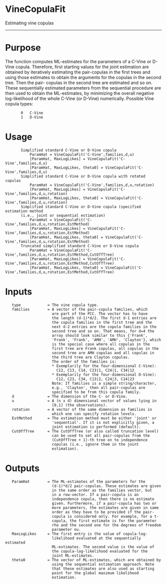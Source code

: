 # VineCopulaFit

Estimating vine copulas

---
# Purpose
The function computes ML-estimates for the parameters of a C-Vine
        or D-Vine copula. Therefore, first starting values for the joint
        estimation are obtained by iteratively estimating the pair-copulas
        in the first trees and using those estimates to obtain the 
        arguments for the copulas in the second tree. Then the pair-
        copulas in the second tree are estimated and so on. These
        sequentially estimated parameters from the sequential procedure
        are then used to obtain the ML-estimates, by minimizing the
        overall negative  log-likelihood of the whole C-Vine (or D-Vine)
        numerically. Possible Vine copula types:
        
           0   C-Vine
           1   D-Vine


# Usage
           Simplified standard C-Vine or D-Vine copula
               ParamHat = VineCopulaFit('C-Vine',families,d,u)
               [ParamHat, MaxLogLikes] = VineCopulaFit('C-Vine',families,d,u)
               [ParamHat, MaxLogLikes, theta0] = VineCopulaFit('C-Vine',families,d,u)
           Simplified standard C-Vine or D-Vine copula with rotated copulas
               ParamHat = VineCopulaFit('C-Vine',families,d,u,rotation)
               [ParamHat, MaxLogLikes] = VineCopulaFit('C-Vine',families,d,u,rotation)
               [ParamHat, MaxLogLikes, theta0] = VineCopulaFit('C-Vine',families,d,u,rotation)
           Simplified standard C-Vine or D-Vine copula (specified estimation method
           (i.e., joint or sequential estimation)
               ParamHat = VineCopulaFit('C-Vine',families,d,u,rotation,EstMethod)
               [ParamHat, MaxLogLikes] = VineCopulaFit('C-Vine',families,d,u,rotation,EstMethod)
               [ParamHat, MaxLogLikes, theta0] = VineCopulaFit('C-Vine',families,d,u,rotation,EstMethod)
           Truncated simplified standard C-Vine or D-Vine copula
               ParamHat = VineCopulaFit('C-Vine',families,d,u,rotation,EstMethod,CutOffTree)
               [ParamHat, MaxLogLikes] = VineCopulaFit('C-Vine',families,d,u,rotation,EstMethod,CutOffTree)
               [ParamHat, MaxLogLikes, theta0] = VineCopulaFit('C-Vine',families,d,u,rotation,EstMethod,CutOffTree)


# Inputs
       type            = The vine copula type.
       families        = A vector of the pair-copula families, which
                         are part of the PCC. The vector has to have
                         the length (d-1)*d/2. The first d-1 entries are
                         the copula families in the first tree and the
                         next d-2 entries are the copula families in the
                         second tree and so on. That means, for d=4 the
                         array should look similar to this {'Frank',
                         'Frank', 'Frank', 'AMH', 'AMH', 'Clayton'}, which
                         is the special case where all copulas in the
                         first tree are Frank copulas, all copulas in the
                         second tree are AMH copulas and all copulas in
                         the third tree are Clayton copulas.
                         The order of the families is:
                         * Exemplarily for the four-dimensional C-Vine):
                           C12, C13, C14, C23|1, C24|1, C34|12
                         * Exemplarily for the four-dimensional D-Vine):
                           C12, C23, C34, C13|2, C24|3, C14|23
                         Note: If families is a simple string/character,
                         e.g., 'Clayton', then all pair-copulas are
                         specified to be from this copula family.
       d               = The dimension of the C- or D-Vine.
       u               = A (n x d) dimensional vector of values lying in
                         [0,1] (the observations).
       rotation        = A vector of the same dimension as families in
                         which one can specify rotation levels.
       EstMethod       = The estimation method must be either 'joint' or
                         'sequential'. If it is not explicitly given, a
                         joint estimation is performed (default).
       CutOffTree      = The CutOffTree (or also called truncation level)
                         can be used to set all pair-copulas from the
                         (CutOffTree + 1)-th tree on to independence
                         copulas (i.e., ignore them in the joint
                         estimation).


# Outputs
       ParamHat        = The ML-estimates of the parameters for the
                         (d-1)*d/2 pair-copulas. These estimates are given
                         in the same order as the families vector, but
                         in a row-vector. If a pair-copula is an
                         independence copula, then there is no estimate
                         given. Furthermore, if a pair-copula has two or 
                         more parameters, the estimates are given in same 
                         order as they have to be provided if the pair-
                         copula is considered only. For example, for a t-
                         copula, the first estimate is for the parameter
                         rho and the second one for the degrees of freedom
                         parameter nu.
       MaxLogLikes     = The first entry is the value of copula-log-
                         likelihood evaluated at the sequentially estimated
                         ML-estimates. The second value is the value of
                         the copula-log-likelihood evaluated for the
                         joint ML-estimates.
       theta0          = The vector of ML-estimates, which are obtained by
                         using the sequential estimation approach. Note
                         that these estimates are also used as starting
                         point for the global maximum likelihood
                         estimation.
